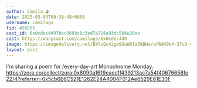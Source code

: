 ```yaml
---
author: Camila 🫂
date: 2025-03-03T09:39:48+0000
username: camilags
fid: 456555
cast_id: 0x0cdec4d97bec9693c0c3ed7a726a93dc566e20ae
cast: https://warpcast.com/camilags/0x0cdec4d9
image: https://imagedelivery.net/BXluQx4ige9GuW0Ia56BHw/af6d49b4-37c3-4122-70fe-20dc0b8d8100/original
layout: post
---
```

I'm sharing a poem for /every-day-art Monochrome Monday.  
https://zora.co/collect/zora:0x8090a1619eaec1f439213ac7a54f40676658fe22/4?referrer=0x5cb6E6C521E1262E24A4004F012Ae6529E61E30F  

<img src='https://imagedelivery.net/BXluQx4ige9GuW0Ia56BHw/af6d49b4-37c3-4122-70fe-20dc0b8d8100/original' alt='' referrerpolicy='no-referrer'/>
